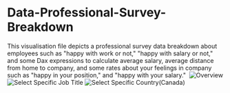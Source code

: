 # Data-Professional-Survey-Breakdown
This visualisation file depicts a professional survey data breakdown about employees such as "happy with work or not,"
"happy with salary or not," and some Dax expressions to calculate average salary, average distance from home to company,
and some rates about your feelings in company such as "happy in your position," and "happy with your salary."  
![Overview](https://user-images.githubusercontent.com/58312021/212712319-624e1bdd-a5aa-47f1-9cb3-0304f587748a.png)
![Select Specific Job Title](https://user-images.githubusercontent.com/58312021/212712762-9458f5d1-53f7-4e12-867d-eba5bff7e7b0.png)
![Select Specific Country(Canada)](https://user-images.githubusercontent.com/58312021/212712380-4e5a5a44-9d51-48f0-8732-5685ebccfd05.png)
